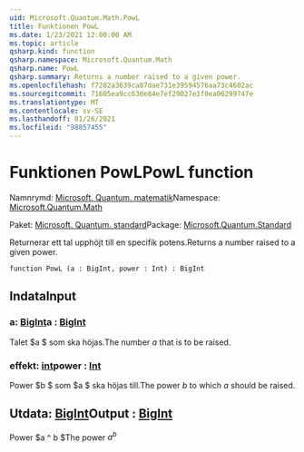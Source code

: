 ```yaml
---
uid: Microsoft.Quantum.Math.PowL
title: Funktionen PowL
ms.date: 1/23/2021 12:00:00 AM
ms.topic: article
qsharp.kind: function
qsharp.namespace: Microsoft.Quantum.Math
qsharp.name: PowL
qsharp.summary: Returns a number raised to a given power.
ms.openlocfilehash: f7282a3639ca87dae731e39594576aa73c4602ac
ms.sourcegitcommit: 71605ea9cc630e84e7ef29027e1f0ea06299747e
ms.translationtype: MT
ms.contentlocale: sv-SE
ms.lasthandoff: 01/26/2021
ms.locfileid: "98857455"
---
```

# <a name="powl-function"></a><span data-ttu-id="ad012-102">Funktionen PowL</span><span class="sxs-lookup"><span data-stu-id="ad012-102">PowL function</span></span>

<span data-ttu-id="ad012-103">Namnrymd: [Microsoft. Quantum. matematik](xref:Microsoft.Quantum.Math)</span><span class="sxs-lookup"><span data-stu-id="ad012-103">Namespace: [Microsoft.Quantum.Math](xref:Microsoft.Quantum.Math)</span></span>

<span data-ttu-id="ad012-104">Paket: [Microsoft. Quantum. standard](https://nuget.org/packages/Microsoft.Quantum.Standard)</span><span class="sxs-lookup"><span data-stu-id="ad012-104">Package: [Microsoft.Quantum.Standard](https://nuget.org/packages/Microsoft.Quantum.Standard)</span></span>


<span data-ttu-id="ad012-105">Returnerar ett tal upphöjt till en specifik potens.</span><span class="sxs-lookup"><span data-stu-id="ad012-105">Returns a number raised to a given power.</span></span>

```qsharp
function PowL (a : BigInt, power : Int) : BigInt
```


## <a name="input"></a><span data-ttu-id="ad012-106">Indata</span><span class="sxs-lookup"><span data-stu-id="ad012-106">Input</span></span>

### <a name="a--bigint"></a><span data-ttu-id="ad012-107">a: [BigInt](xref:microsoft.quantum.lang-ref.bigint)</span><span class="sxs-lookup"><span data-stu-id="ad012-107">a : [BigInt](xref:microsoft.quantum.lang-ref.bigint)</span></span>

<span data-ttu-id="ad012-108">Talet $a $ som ska höjas.</span><span class="sxs-lookup"><span data-stu-id="ad012-108">The number $a$ that is to be raised.</span></span>


### <a name="power--int"></a><span data-ttu-id="ad012-109">effekt: [int](xref:microsoft.quantum.lang-ref.int)</span><span class="sxs-lookup"><span data-stu-id="ad012-109">power : [Int](xref:microsoft.quantum.lang-ref.int)</span></span>

<span data-ttu-id="ad012-110">Power $b $ som $a $ ska höjas till.</span><span class="sxs-lookup"><span data-stu-id="ad012-110">The power $b$ to which $a$ should be raised.</span></span>



## <a name="output--bigint"></a><span data-ttu-id="ad012-111">Utdata: [BigInt](xref:microsoft.quantum.lang-ref.bigint)</span><span class="sxs-lookup"><span data-stu-id="ad012-111">Output : [BigInt](xref:microsoft.quantum.lang-ref.bigint)</span></span>

<span data-ttu-id="ad012-112">Power $a ^ b $</span><span class="sxs-lookup"><span data-stu-id="ad012-112">The power $a^b$</span></span>